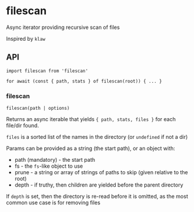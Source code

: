 # filescan

Async iterator providing recursive scan of files

Inspired by `klaw`

## API

```
import filescan from 'filescan'

for await (const { path, stats } of filescan(root)) { ... }
```

### filescan

`filescan(path | options)`

Returns an async iterable that yields `{ path, stats, files }` for each file/dir found.

`files` is a sorted list of the names in the directory (or `undefined` if not a dir)

Params can be provided as a string (the start path), or an object with:
- path (mandatory) - the start path
- fs - the `fs`-like object to use
- prune - a string or array of strings of paths to skip (given relative to the root)
- depth - if truthy, then children are yielded before the parent directory

If `depth` is set, then the directory is re-read before it is omitted, as the most
common use case is for removing files
